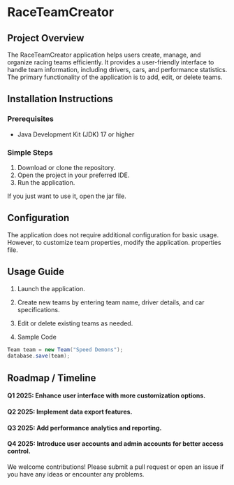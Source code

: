 # RaceTeamCreator

## Project Overview

The RaceTeamCreator application helps users create, manage, and organize racing teams efficiently. 
It provides a user-friendly interface to handle team information, including drivers, cars, and performance statistics.
The primary functionality of the application is to add, edit, or delete teams.

## Installation Instructions

### Prerequisites

* Java Development Kit (JDK) 17 or higher

### Simple Steps

1. Download or clone the repository.
2. Open the project in your preferred IDE.
3. Run the application.

If you just want to use it, open the jar file.

## Configuration

The application does not require additional configuration for basic usage. However, to customize team properties, modify the application.
properties file.

## Usage Guide

1. Launch the application.

2. Create new teams by entering team name, driver details, and car specifications.

3. Edit or delete existing teams as needed.

4. Sample Code
```java
Team team = new Team("Speed Demons");
database.save(team);
```

## Roadmap / Timeline

#### Q1 2025: Enhance user interface with more customization options.

#### Q2 2025: Implement data export features.

#### Q3 2025: Add performance analytics and reporting.

#### Q4 2025: Introduce user accounts and admin accounts for better access control.

We welcome contributions! Please submit a pull request or open an issue if you have any ideas or encounter any problems.

